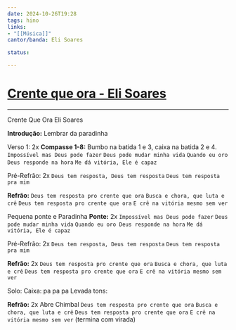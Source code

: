 ```yaml
---
date: 2024-10-26T19:28
tags: hino
links: 
- "[[Música]]"
cantor/banda: Eli Soares

status: 

---
```

# [Crente que ora - Eli Soares](https://www.youtube.com/watch?v=1b68LjFdW0E)
---

Crente Que Ora
Eli Soares

**Introdução:**
Lembrar da paradinha

Verso 1: 2x
**Compasse 1-8:** Bumbo na batida 1 e 3, caixa na batida 2 e 4.
`Impossível mas Deus pode fazer`
`Deus pode mudar minha vida`
`Quando eu oro Deus responde na hora`
`Me dá vitória, Ele é capaz`

Pré-Refrão:  2x
`Deus tem resposta, Deus tem resposta`
`Deus tem resposta pra mim`

**Refrão:**
`Deus tem resposta pro crente que ora`
`Busca e chora, que luta e crê`
`Deus tem resposta pro crente que ora`
`E crê na vitória mesmo sem ver`

Pequena ponte e Paradinha
**Ponte:** 2x
`Impossível mas Deus pode fazer`
`Deus pode mudar minha vida`
`Quando eu oro Deus responde na hora`
`Me dá vitória, Ele é capaz`

Pré-Refrão: 2x
`Deus tem resposta, Deus tem resposta`
`Deus tem resposta pra mim`

**Refrão:** 2x
`Deus tem resposta pro crente que ora`
`Busca e chora, que luta e crê`
`Deus tem resposta pro crente que ora`
`E crê na vitória mesmo sem ver`

Solo:
Caixa: pa pa pa
Levada tons: 

**Refrão:** 2x 
Abre Chimbal
`Deus tem resposta pro crente que ora`
`Busca e chora, que luta e crê`
`Deus tem resposta pro crente que ora`
`E crê na vitória mesmo sem ver` (termina com virada)


